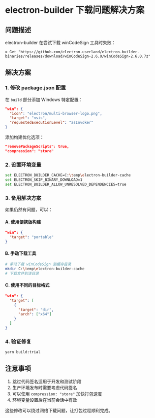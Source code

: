 # electron-builder 下载问题解决方案

## 问题描述
electron-builder 在尝试下载 winCodeSign 工具时失败：
```
⨯ Get "https://github.com/electron-userland/electron-builder-binaries/releases/download/winCodeSign-2.6.0/winCodeSign-2.6.0.7z"
```

## 解决方案

### 1. 修改 package.json 配置

在 `build` 部分添加 Windows 特定配置：
```json
"win": {
  "icon": "electron/multi-browser-logo.png",
  "target": "nsis",
  "requestedExecutionLevel": "asInvoker"
}
```

添加构建优化选项：
```json
"removePackageScripts": true,
"compression": "store"
```

### 2. 设置环境变量

```bash
set ELECTRON_BUILDER_CACHE=C:\temp\electron-builder-cache
set ELECTRON_SKIP_BINARY_DOWNLOAD=1
set ELECTRON_BUILDER_ALLOW_UNRESOLVED_DEPENDENCIES=true
```

### 3. 备用解决方案

如果仍然有问题，可以：

#### A. 使用便携版构建
```json
"win": {
  "target": "portable"
}
```

#### B. 手动下载工具
```bash
# 手动下载 winCodeSign 到缓存目录
mkdir C:\temp\electron-builder-cache
# 下载文件到该目录
```

#### C. 使用不同的目标格式
```json
"win": {
  "target": [
    {
      "target": "dir",
      "arch": ["x64"]
    }
  ]
}
```

### 4. 验证修复

```bash
yarn build:trial
```

## 注意事项

1. 跳过代码签名适用于开发和测试阶段
2. 生产环境发布时需要考虑代码签名
3. 可以使用 `compression: "store"` 加快打包速度
4. 环境变量设置后在当前会话中有效

这些修改可以绕过网络下载问题，让打包过程顺利完成。
